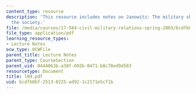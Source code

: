 ```yaml
---
content_type: resource
description: 'This resource includes notes on Janowitz: The military should look like
  the society.'
file: /media/courses/17-584-civil-military-relations-spring-2003/bcdfb8bf25130225ad921c2171e5cf1b_l04.pdf
file_type: application/pdf
learning_resource_types:
- Lecture Notes
ocw_type: OCWFile
parent_title: Lecture Notes
parent_type: CourseSection
parent_uid: 0444063b-a38f-692b-0471-b8c78ed9d583
resourcetype: Document
title: l04.pdf
uid: bcdfb8bf-2513-0225-ad92-1c2171e5cf1b
---
```

